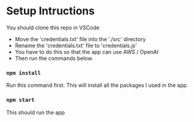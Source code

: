 # Setup Intructions

You should clone this repo in VSCode

- Move the 'credentials.txt' file into the './src' directory
- Rename the 'credentials.txt' file to 'credentials.js'
- You have to do this so that the app can use AWS / OpenAI
- Then run the commands below.

### `npm install`

Run this command first. 
This will install all the packages I used in the app.

### `npm start`

This should run the app 

